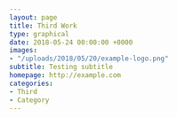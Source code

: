 ```yaml
---
layout: page
title: Third Work
type: graphical
date: 2018-05-24 00:00:00 +0000
images:
- "/uploads/2018/05/20/example-logo.png"
subtitle: Testing subtitle
homepage: http://example.com
categories:
- Third
- Category
---
```

